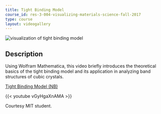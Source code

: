 ```yaml
---
title: Tight Binding Model
course_id: res-3-004-visualizing-materials-science-fall-2017
type: course
layout: videogallery
---
```

![visualization of tight binding model](https://open-learning-course-data-ci.s3.amazonaws.com/res-3-004-visualizing-materials-science-fall-2017/8dd67b7f895c5e416cbd00182d66c757_MITRES_3_004F17_26_anon.jpg)

Description
-----------

Using Wolfram Mathematica, this video briefly introduces the theoretical basics of the tight binding model and its application in analyzing band structures of cubic crystals.

[Tight Binding Model (NB)](https://open-learning-course-data-ci.s3.amazonaws.com/res-3-004-visualizing-materials-science-fall-2017/770886eb85495b367912cfb70e5d0fc0_2017EPFL_anon3.nb)

{{< youtube vGyHgaXnAMA >}}

Courtesy MIT student.